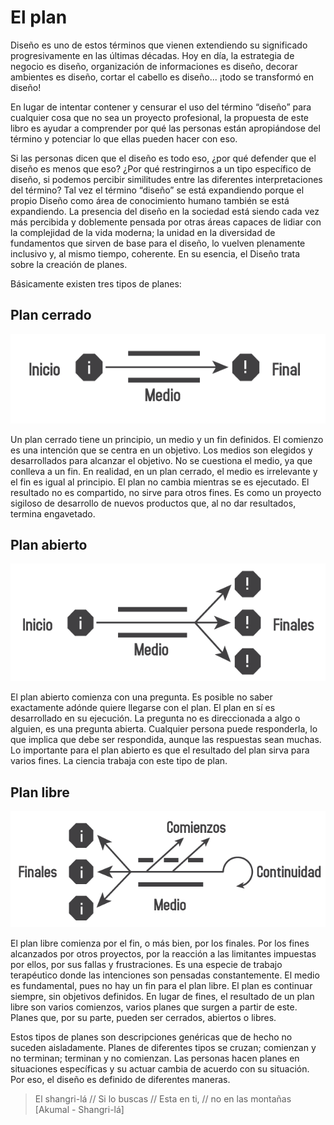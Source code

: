 # El plan

Diseño es uno de estos términos que vienen extendiendo su significado progresivamente en las últimas décadas. Hoy en día, la estrategia de negocio es diseño, organización de informaciones es diseño, decorar ambientes es diseño, cortar el cabello es diseño... ¡todo se transformó en diseño!

En lugar de intentar contener y censurar el uso del término “diseño” para cualquier cosa que no sea un proyecto profesional, la propuesta de este libro es ayudar a comprender por qué las personas están apropiándose del término y potenciar lo que ellas pueden hacer con eso.

Si las personas dicen que el diseño es todo eso, ¿por qué defender que el diseño es menos que eso? ¿Por qué restringirnos a un tipo específico de diseño, si podemos percibir similitudes entre las diferentes interpretaciones del término? Tal vez el término “diseño” se está expandiendo porque el propio Diseño como área de conocimiento humano también se está expandiendo. La presencia del diseño en la sociedad está siendo cada vez más percibida y doblemente pensada por otras áreas capaces de lidiar con la complejidad de la vida moderna; la unidad en la diversidad de fundamentos que sirven de base para el diseño, lo vuelven plenamente inclusivo y, al mismo tiempo, coherente. En su esencia, el Diseño trata sobre la creación de planes.

Básicamente existen tres tipos de planes:

## Plan cerrado

![](img/p1.png)

Un plan cerrado tiene un principio, un medio y un fin definidos. El comienzo es una intención que se centra en un objetivo. Los medios son elegidos y desarrollados para alcanzar el objetivo. No se cuestiona el medio, ya que conlleva a un fin. En realidad, en un plan cerrado, el medio es irrelevante y el fin es igual al principio. El plan no cambia mientras se es ejecutado. El resultado no es compartido, no sirve para otros fines. Es como un proyecto sigiloso de desarrollo de nuevos productos que, al no dar resultados, termina engavetado.

## Plan abierto

![](img/p2.png)

El plan abierto comienza con una pregunta. Es posible no saber exactamente adónde quiere llegarse con el plan. El plan en sí es desarrollado en su ejecución. La pregunta no es direccionada a algo o alguien, es una pregunta abierta. Cualquier persona puede responderla, lo que implica que debe ser respondida, aunque las respuestas sean muchas. Lo importante para el plan abierto es que el resultado del plan sirva para varios fines. La ciencia trabaja con este tipo de plan.

## Plan libre

![](img/p3.png)

El plan libre comienza por el fin, o más bien, por los finales. Por los fines alcanzados por otros proyectos, por la reacción a las limitantes impuestas por ellos, por sus fallas y frustraciones. Es una especie de trabajo terapéutico donde las intenciones son pensadas constantemente. El medio es fundamental, pues no hay un fin para el plan libre. El plan es continuar siempre, sin objetivos definidos. En lugar de fines, el resultado de un plan libre son varios comienzos, varios planes que surgen a partir de este. Planes que, por su parte, pueden ser cerrados, abiertos o libres.

Estos tipos de planes son descripciones genéricas que de hecho no suceden aisladamente. Planes de diferentes tipos se cruzan; comienzan y no terminan; terminan y no comienzan. Las personas hacen planes en situaciones específicas y su actuar cambia de acuerdo con su situación. Por eso, el diseño es definido de diferentes maneras.

> El shangri-lá // Si lo buscas // Esta en ti, // no en las montañas [Akumal - Shangri-lá]
